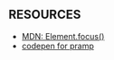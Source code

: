 ## RESOURCES

- [MDN: Element.focus()](https://developer.mozilla.org/en-US/docs/Web/API/HTMLElement/focus)
- [codepen for pramp](https://codepen.io/HTHR_WHT/pen/WNXdyjQ?editors=1011)
